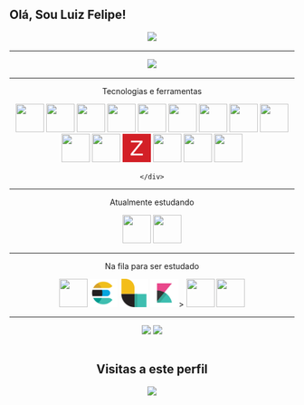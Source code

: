 

## Olá, Sou Luiz Felipe!

<div align="center">
<img src="https://c.tenor.com/dHk-LfzHrtwAAAAi/linux-computer.gif" width="150px"/>
</div>

---

<div align="center">
<p>
</div>

<div align="center">
  <a href="https://github.com/luizfelipe1914"></a>
  <img height="180em" src="https://github-readme-stats.vercel.app/api?username=luizfelipe1914&show_icons=true&theme=tokyonight&include_all_commits=true&count_private=true"/>
</div>

---

<p align="center">Tecnologias e ferramentas
    <div align="center" style="display: inline_block">
        <img height="50" width="50" src="https://cdn.jsdelivr.net/gh/devicons/devicon/icons/docker/docker-original.svg" />
        <img height="50" width="50" src="https://cdn.jsdelivr.net/gh/devicons/devicon/icons/git/git-original-wordmark.svg" />
        <img height="50" width="50" src="https://cdn.jsdelivr.net/gh/devicons/devicon/icons/grafana/grafana-original-wordmark.svg" />
        <img height="50" width="50" src="https://cdn.jsdelivr.net/gh/devicons/devicon/icons/linux/linux-original.svg" />
        <img height="50" width="50" src="https://cdn.jsdelivr.net/gh/devicons/devicon/icons/mysql/mysql-original.svg" />
        <img height="50" width="50" src="https://cdn.jsdelivr.net/gh/devicons/devicon/icons/nginx/nginx-original.svg" />
        <img height="50" width="50" src="https://cdn.jsdelivr.net/gh/devicons/devicon/icons/python/python-original-wordmark.svg" />
        <img height="50" width="50" src="https://cdn.jsdelivr.net/gh/devicons/devicon/icons/redhat/redhat-original-wordmark.svg" />
        <img height="50" width="50" src="https://cdn.jsdelivr.net/gh/devicons/devicon/icons/bash/bash-plain.svg" />
        <img height="50" width="50" src="https://cdn.jsdelivr.net/gh/devicons/devicon/icons/debian/debian-original-wordmark.svg" />
        <img height="50" width="50" src="https://cdn.jsdelivr.net/gh/devicons/devicon/icons/apache/apache-original-wordmark.svg" />
        <img height="50" width="50" src="icons/zabbix.svg" />   
        <img height="50" width="50" src="https://cdn.jsdelivr.net/gh/devicons/devicon/icons/prometheus/prometheus-original-wordmark.svg" />
        <img height="50" width="50" src="https://cdn.jsdelivr.net/gh/devicons/devicon/icons/ansible/ansible-plain-wordmark.svg" />
        <img  height="50" width="50" src="https://cdn.jsdelivr.net/gh/devicons/devicon/icons/oracle/oracle-original.svg" />
          
          
    </div>
</p>

---
<p align="center">Atualmente estudando
<div align="center" style="display: inline_block">
    <img height="50" width="50" src="https://cdn.jsdelivr.net/gh/devicons/devicon/icons/kubernetes/kubernetes-plain-wordmark.svg" />
    <img height="50" width="50" src="https://cdn.jsdelivr.net/gh/devicons/devicon/icons/amazonwebservices/amazonwebservices-original-wordmark.svg" />
    <link rel="stylesheet" href="https://cdn.jsdelivr.net/gh/devicons/devicon@v2.15.1/devicon.min.css">
          
</div>

---
<p align="center">Na fila para ser estudado
    <div align="center" style="display: inline_block">
        <img height="50" width="50" src="https://cdn.jsdelivr.net/gh/devicons/devicon/icons/go/go-original.svg" />
        <img height="50" width="50" src="icons/elastic.svg"/>
        <img height="50" width="50" src="icons/logstash.svg"/>  
        <img height="50" width="50" src="icons/kibana.svg"/>>   
        <img height="50" width="50"  src="https://cdn.jsdelivr.net/gh/devicons/devicon/icons/terraform/terraform-plain-wordmark.svg" />
        <img height="50" width="50" src="https://cdn.jsdelivr.net/gh/devicons/devicon/icons/pandas/pandas-original-wordmark.svg" />             
    
</p>

---

<div align="center">
  <a href=https://instagram.com/luizfsmachado?igshid=ZDdkNTZiNTM=" target="_blank"><img src="https://img.shields.io/badge/-Instagram-%23E4405F?style=for-the-badge&logo=instagram&logoColor=white" target="_blank"></a>
  <a href="https://www.linkedin.com/in/luiz-machado-1075a7177/" target="_blank"><img src="https://img.shields.io/badge/-LinkedIn-%230077B5?style=for-the-badge&logo=linkedin&logoColor=white" target="_blank"></a>
</div><br>

<div align="center">
    <h2>Visitas a este perfil</h2>
    <img src="https://profile-counter.glitch.me/luizfelipe1914/count.svg" width="250px"/>
</div><br>

